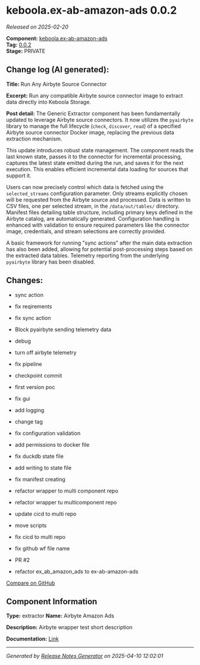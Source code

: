 #  keboola.ex-ab-amazon-ads 0.0.2

_Released on 2025-02-20_

**Component:** [keboola.ex-ab-amazon-ads](https://github.com/keboola/component-airbyte-wrapper)  
**Tag:** [0.0.2](https://github.com/keboola/component-airbyte-wrapper/releases/tag/0.0.2)  
**Stage:** PRIVATE


## Change log (AI generated):
**Title:** Run Any Airbyte Source Connector

**Excerpt:** Run any compatible Airbyte source connector image to extract data directly into Keboola Storage.

**Post detail:**
The Generic Extractor component has been fundamentally updated to leverage Airbyte source connectors. It now utilizes the `pyairbyte` library to manage the full lifecycle (`check`, `discover`, `read`) of a specified Airbyte source connector Docker image, replacing the previous data extraction mechanism.

This update introduces robust state management. The component reads the last known state, passes it to the connector for incremental processing, captures the latest state emitted during the run, and saves it for the next execution. This enables efficient incremental data loading for sources that support it.

Users can now precisely control which data is fetched using the `selected_streams` configuration parameter. Only streams explicitly chosen will be requested from the Airbyte source and processed. Data is written to CSV files, one per selected stream, in the `/data/out/tables/` directory. Manifest files detailing table structure, including primary keys defined in the Airbyte catalog, are automatically generated. Configuration handling is enhanced with validation to ensure required parameters like the connector image, credentials, and stream selections are correctly provided.

A basic framework for running "sync actions" after the main data extraction has also been added, allowing for potential post-processing steps based on the extracted data tables. Telemetry reporting from the underlying `pyairbyte` library has been disabled.



## Changes:



- sync action 




- fix reqirements 




- fix sync action 




- Block  pyairbyte sending telemetry data 




- debug 




- turn off airbyte telemetry 






- fix pipeline 




- checkpoint commit 




- first version poc 




- fix gui 




- add logging 




- change tag 






- fix configuration validation 




- add permissions to docker file 




- fix duckdb state file 




- add writing to state file 




- fix manifest creating 




- refactor wrapper to multi component repo 




- refactor wrapper tu multicomponent repo 




- update cicd to multi repo 




- move scripts 




- fix cicd to multi repo 




- fix github wf file name 




- PR #2 




- refactor ex_ab_amazon_ads to ex-ab-amazon-ads 



[Compare on GitHub](https://github.com/keboola/component-airbyte-wrapper/compare/0.0.1...0.0.2)



## Component Information
**Type:** extractor
**Name:** Airbyte Amazon Ads

**Description:** Airbyte wrapper test short description


**Documentation:** [Link](https://github.com/keboola/component-airbyte-wrapper-test/blob/master/README.md)



---
_Generated by [Release Notes Generator](https://github.com/keboola/release-notes-generator)
on 2025-04-10 12:02:01_
